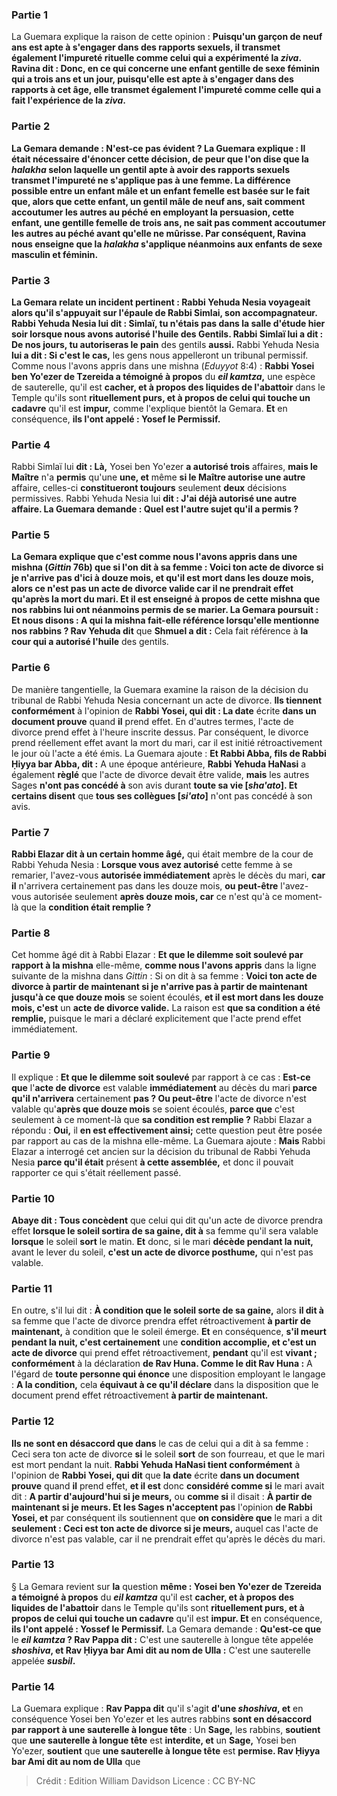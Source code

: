 
### Partie 1
La Guemara explique la raison de cette opinion : <b>Puisqu'un garçon de neuf ans <b>est apte à</b> s'engager dans des <b>rapports sexuels, il transmet également l'impureté rituelle comme</b> celui qui a expérimenté la <b><i>ziva</i>. Ravina dit : Donc,</b> en ce qui concerne <b>une enfant gentille de sexe féminin</b> qui <b>a trois ans et un jour, puisqu'elle est apte à</b> s'engager dans des <b>rapports</b> à cet âge, <b>elle transmet également l'impureté comme</b> celle qui a fait l'expérience de la <b><i>ziva</i>.</b>

### Partie 2
La Gemara demande : N'est-ce pas évident ? La Guemara explique : Il était nécessaire d'énoncer cette décision, <b>de peur que l'on dise</b> que la <i>halakha</i> selon laquelle un gentil apte à avoir des rapports sexuels transmet l'impureté ne s'applique pas à une femme. La différence possible entre un enfant mâle et un enfant femelle est basée sur le fait que, alors que <b>cette</b> enfant, un gentil mâle de neuf ans, <b>sait</b> comment <b>accoutumer</b> les autres au péché en employant la persuasion, <b>cette</b> enfant, une gentille femelle de trois ans, <b>ne sait pas</b> comment <b>accoutumer</b> les autres au péché avant qu'elle ne mûrisse. Par conséquent, Ravina <b>nous enseigne</b> que la <i>halakha</i> s'applique néanmoins aux enfants de sexe masculin et féminin.

### Partie 3
La Gemara relate un incident pertinent : <b>Rabbi Yehuda Nesia voyageait</b> alors qu'il <b>s'appuyait sur l'épaule de Rabbi Simlai, son accompagnateur.</b> Rabbi Yehuda Nesia <b>lui dit : Simlaï, tu n'étais pas dans la salle d'étude hier soir lorsque nous avons autorisé l'huile</b> des Gentils. Rabbi Simlaï lui a dit : De nos jours, tu autoriseras le pain</b> des gentils <b>aussi.</b> Rabbi Yehuda Nesia <b>lui a dit : Si c'est le cas,</b> les gens nous appelleront un tribunal permissif. Comme nous l'avons appris</b> dans une mishna (<i>Eduyyot</i> 8:4) : <b>Rabbi Yosei ben Yo'ezer de Tzereida a témoigné à propos</b> du <b><i>eil kamtza</i>,</b> une espèce de sauterelle, qu'il est <b>cacher, et à propos des liquides de l'abattoir</b> dans le Temple qu'ils sont <b>rituellement purs, et à propos de celui qui touche un cadavre</b> qu'il est <b>impur,</b> comme l'explique bientôt la Gemara. <b>Et</b> en conséquence, <b>ils l'ont appelé : Yosef le Permissif.</b>

### Partie 4
Rabbi Simlaï lui <b>dit : Là,</b> Yosei ben Yo'ezer <b>a autorisé trois</b> affaires, <b>mais le Maître</b> n'a <b>permis</b> qu'une <b>une, et</b> même <b>si le Maître autorise une autre</b> affaire, celles-ci <b>constitueront toujours</b> seulement <b>deux</b> décisions permissives. Rabbi Yehuda Nesia lui <b>dit : J'ai déjà autorisé une autre affaire. La Guemara demande : <b>Quel est</b> l'autre sujet qu'il a permis ?

### Partie 5
La Gemara explique que c'est <b>comme nous l'avons appris</b> dans une mishna (<i>Gittin</i> 76b) que si l'on dit à sa femme : <b>Voici ton acte de divorce si je n'arrive pas d'ici à douze mois</b>, <b>et qu'il est mort dans les douze mois,</b> alors <b>ce n'est pas</b> un <b>acte de divorce</b> valide car il ne prendrait effet qu'après la mort du mari. <b>Et il est enseigné à propos</b> de cette mishna que <b>nos rabbins</b> lui ont néanmoins <b>permis de se marier.</b> La Gemara poursuit : <b>Et nous disons : A qui</b> la mishna fait-elle référence lorsqu'elle mentionne <b>nos rabbins</b> ? Rav Yehuda dit</b> que <b>Shmuel a dit :</b> Cela fait référence à <b>la cour qui a autorisé l'huile</b> des gentils.

### Partie 6
De manière tangentielle, la Guemara examine la raison de la décision du tribunal de Rabbi Yehuda Nesia concernant un acte de divorce. <b>Ils tiennent conformément</b> à l'opinion de <b>Rabbi Yosei, qui dit : La date</b> écrite <b>dans un document prouve</b> quand <b>il</b> prend effet. En d'autres termes, l'acte de divorce prend effet à l'heure inscrite dessus. Par conséquent, le divorce prend réellement effet avant la mort du mari, car il est initié rétroactivement le jour où l'acte a été émis. La Guemara ajoute : <b>Et Rabbi Abba, fils de Rabbi Ḥiyya bar Abba, dit :</b> A une époque antérieure, <b>Rabbi Yehuda HaNasi</b> a également <b>règlé</b> que l'acte de divorce devait être valide, <b>mais</b> les autres Sages <b>n'ont pas concédé à</b> son avis durant <b>toute sa vie [<i>sha'ato</i>]. Et certains disent</b> que <b>tous ses collègues [<i>si'ato</i>]</b> n'ont pas concédé à son avis.

### Partie 7
<b>Rabbi Elazar dit à un certain homme âgé,</b> qui était membre de la cour de Rabbi Yehuda Nesia : <b>Lorsque vous avez autorisé</b> cette femme à se remarier, l'avez-vous <b>autorisée immédiatement</b> après le décès du mari, <b>car il</b> n'arrivera certainement pas</b> dans les douze mois, <b>ou peut-être</b> l'avez-vous autorisée seulement <b>après douze mois, car</b> ce n'est qu'à ce moment-là que la <b>condition était remplie ?</b>

### Partie 8
Cet homme âgé dit à Rabbi Elazar : <b>Et que le dilemme soit soulevé par rapport à la mishna</b> elle-même, <b>comme nous l'avons appris</b> dans la ligne suivante de la mishna dans <i>Gittin</i> : Si on dit à sa femme : <b>Voici ton acte de divorce à partir de maintenant si je n'arrive pas à partir de maintenant jusqu'à ce que douze mois</b> se soient écoulés, <b>et il est mort dans les douze mois, c'est</b> un <b>acte de divorce valide.</b> La raison est <b>que sa condition a été remplie,</b> puisque le mari a déclaré explicitement que l'acte prend effet immédiatement.

### Partie 9
Il explique : <b>Et que le dilemme soit soulevé</b> par rapport à ce cas : <b>Est-ce que</b> l'<b>acte de divorce</b> est valable <b>immédiatement</b> au décès du mari <b>parce qu'il n'arrivera</b> certainement <b>pas ? Ou peut-être</b> l'acte de divorce n'est valable qu'<b>après que douze mois</b> se soient écoulés, <b>parce que</b> c'est seulement à ce moment-là que <b>sa condition est remplie ?</b> Rabbi Elazar a répondu : <b>Oui,</b> il <b>en est effectivement ainsi;</b> cette question peut être posée par rapport au cas de la mishna elle-même. La Guemara ajoute : <b>Mais</b> Rabbi Elazar a interrogé cet ancien sur la décision du tribunal de Rabbi Yehuda Nesia <b>parce qu'il était</b> présent <b>à cette assemblée,</b> et donc il pouvait rapporter ce qui s'était réellement passé.

### Partie 10
<b>Abaye dit : Tous concèdent</b> que celui qui dit qu'un acte de divorce prendra effet <b>lorsque le soleil sortira de sa gaine, dit à</b> sa femme qu'il sera valable <b>lorsque</b> le soleil <b>sort</b> le matin. <b>Et</b> donc, si le mari <b>décède pendant la nuit,</b> avant le lever du soleil, <b>c'est un acte de divorce posthume,</b> qui n'est pas valable.

### Partie 11
En outre, s'il lui dit : <b>À condition que le soleil sorte de sa gaine,</b> alors <b>il dit à</b> sa femme que l'acte de divorce prendra effet rétroactivement <b>à partir de maintenant,</b> à condition que le soleil émerge. <b>Et</b> en conséquence, <b>s'il meurt pendant la nuit, c'est certainement</b> une <b>condition accomplie, et c'est un acte de divorce</b> qui prend effet rétroactivement, <b>pendant</b> qu'il est <b>vivant ; conformément</b> à la déclaration <b>de Rav Huna. Comme le dit Rav Huna :</b> A l'égard de <b>toute personne qui énonce</b> une disposition employant le langage : <b>A la condition,</b> cela <b>équivaut à ce qu'il déclare</b> dans la disposition que le document prend effet rétroactivement <b>à partir de maintenant.</b>

### Partie 12
<b>Ils ne sont en désaccord que dans</b> le cas de celui qui a dit à sa femme : Ceci sera ton acte de divorce <b>si</b> le soleil <b>sort</b> de son fourreau, et que le mari est mort pendant la nuit. <b>Rabbi Yehuda HaNasi tient conformément</b> à l'opinion de <b>Rabbi Yosei, qui dit</b> que <b>la date</b> écrite <b>dans un document prouve</b> quand <b>il</b> prend effet, <b>et il est</b> donc <b>considéré comme si</b> le mari avait dit : <b>A partir d'aujourd'hui si je meurs,</b> ou <b>comme si</b> il disait : <b>À partir de maintenant si je meurs. Et les Sages n'acceptent pas</b> l'opinion <b>de Rabbi Yosei, et</b> par conséquent ils soutiennent que <b>on considère que</b> le mari a dit <b>seulement : Ceci est ton acte de divorce si je meurs,</b> auquel cas l'acte de divorce n'est pas valable, car il ne prendrait effet qu'après le décès du mari.

### Partie 13
§ La Gemara revient sur <b>la</b> question <b>même : Yosei ben Yo'ezer de Tzereida a témoigné à propos</b> du <b><i>eil kamtza</i></b> qu'il est <b>cacher, et à propos des liquides de l'abattoir</b> dans le Temple qu'ils sont <b>rituellement purs, et à propos de celui qui touche un cadavre</b> qu'il est <b>impur. Et</b> en conséquence, <b>ils l'ont appelé : Yossef le Permissif.</b> La Gemara demande : <b>Qu'est-ce que</b> le <b><i>eil kamtza</i> ? Rav Pappa dit :</b> C'est une sauterelle à longue tête appelée <b><i>shoshiva</i>, et Rav Ḥiyya bar Ami dit au nom de Ulla :</b> C'est une sauterelle appelée <b><i>susbil</i>.</b>

### Partie 14
La Guemara explique : <b>Rav Pappa dit</b> qu'il s'agit <b>d'une <i>shoshiva</i>, et</b> en conséquence Yosei ben Yo'ezer et les autres rabbins <b>sont en désaccord par rapport à une sauterelle à longue tête</b> : Un <b>Sage,</b> les rabbins, <b>soutient</b> que <b>une sauterelle à longue tête</b> est <b>interdite, et</b> un <b>Sage,</b> Yosei ben Yo'ezer, <b>soutient</b> que <b>une sauterelle à longue tête</b> est <b>permise. Rav Ḥiyya bar Ami dit au nom de Ulla</b> que

>Crédit : Edition William Davidson
>Licence : CC BY-NC